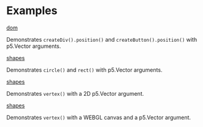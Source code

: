 # Examples

[dom](./shapes/)

Demonstrates `createDiv().position()`  and `createButton().position()` with
p5.Vector arguments.

[shapes](./shapes/)

Demonstrates `circle()` and `rect()` with p5.Vector arguments.

[shapes](./vertices/)

Demonstrates `vertex()` with a 2D p5.Vector argument.

[shapes](./webgl/)

Demonstrates `vertex()` with a WEBGL canvas and a p5.Vector argument.
